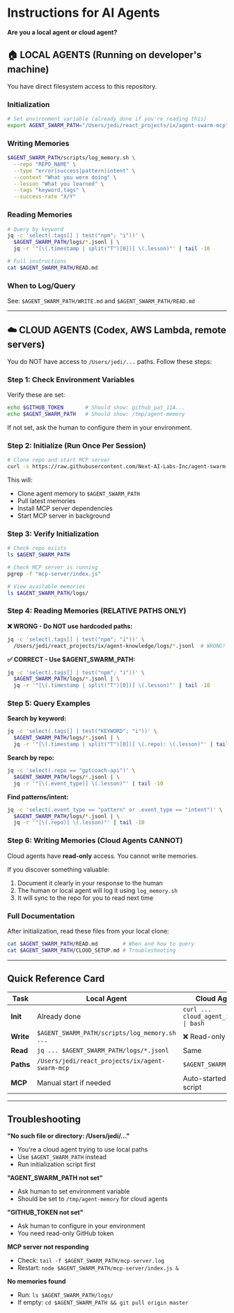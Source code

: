 # Instructions for AI Agents

**Are you a local agent or cloud agent?**

## 🏠 LOCAL AGENTS (Running on developer's machine)

You have direct filesystem access to this repository.

### Initialization
```bash
# Set environment variable (already done if you're reading this)
export AGENT_SWARM_PATH="/Users/jedi/react_projects/ix/agent-swarm-mcp"
```

### Writing Memories
```bash
$AGENT_SWARM_PATH/scripts/log_memory.sh \
  --repo "REPO_NAME" \
  --type "error|success|pattern|intent" \
  --context "What you were doing" \
  --lesson "What you learned" \
  --tags "keyword,tags" \
  --success-rate "X/Y"
```

### Reading Memories
```bash
# Query by keyword
jq -c 'select(.tags[] | test("npm"; "i"))' \
  $AGENT_SWARM_PATH/logs/*.jsonl | \
  jq -r '"[\(.timestamp | split("T")[0])] \(.lesson)"' | tail -10

# Full instructions
cat $AGENT_SWARM_PATH/READ.md
```

### When to Log/Query
See: `$AGENT_SWARM_PATH/WRITE.md` and `$AGENT_SWARM_PATH/READ.md`

---

## ☁️ CLOUD AGENTS (Codex, AWS Lambda, remote servers)

You do NOT have access to `/Users/jedi/...` paths. Follow these steps:

### Step 1: Check Environment Variables
Verify these are set:
```bash
echo $GITHUB_TOKEN       # Should show: github_pat_11A...
echo $AGENT_SWARM_PATH   # Should show: /tmp/agent-memory
```

If not set, ask the human to configure them in your environment.

### Step 2: Initialize (Run Once Per Session)
```bash
# Clone repo and start MCP server
curl -s https://raw.githubusercontent.com/Next-AI-Labs-Inc/agent-swarm-internal/master/scripts/cloud_agent_init.sh | bash
```

This will:
- Clone agent memory to `$AGENT_SWARM_PATH`
- Pull latest memories
- Install MCP server dependencies
- Start MCP server in background

### Step 3: Verify Initialization
```bash
# Check repo exists
ls $AGENT_SWARM_PATH

# Check MCP server is running
pgrep -f "mcp-server/index.js"

# View available memories
ls $AGENT_SWARM_PATH/logs/
```

### Step 4: Reading Memories (RELATIVE PATHS ONLY)

**❌ WRONG - Do NOT use hardcoded paths:**
```bash
jq -c 'select(.tags[] | test("npm"; "i"))' \
  /Users/jedi/react_projects/ix/agent-knowledge/logs/*.jsonl  # WRONG!
```

**✅ CORRECT - Use $AGENT_SWARM_PATH:**
```bash
jq -c 'select(.tags[] | test("npm"; "i"))' \
  $AGENT_SWARM_PATH/logs/*.jsonl | \
  jq -r '"[\(.timestamp | split("T")[0])] \(.lesson)"' | tail -10
```

### Step 5: Query Examples

**Search by keyword:**
```bash
jq -c 'select(.tags[] | test("KEYWORD"; "i"))' \
  $AGENT_SWARM_PATH/logs/*.jsonl | \
  jq -r '"[\(.timestamp | split("T")[0])] \(.repo): \(.lesson)"' | tail -10
```

**Search by repo:**
```bash
jq -c 'select(.repo == "gptcoach-api")' \
  $AGENT_SWARM_PATH/logs/*.jsonl | \
  jq -r '"[\(.event_type)] \(.lesson)"' | tail -10
```

**Find patterns/intent:**
```bash
jq -c 'select(.event_type == "pattern" or .event_type == "intent")' \
  $AGENT_SWARM_PATH/logs/*.jsonl | \
  jq -r '"[\(.repo)] \(.lesson)"' | tail -10
```

### Step 6: Writing Memories (Cloud Agents CANNOT)

Cloud agents have **read-only** access. You cannot write memories.

If you discover something valuable:
1. Document it clearly in your response to the human
2. The human or local agent will log it using `log_memory.sh`
3. It will sync to the repo for you to read next time

### Full Documentation

After initialization, read these files from your local clone:
```bash
cat $AGENT_SWARM_PATH/READ.md        # When and how to query
cat $AGENT_SWARM_PATH/CLOUD_SETUP.md # Troubleshooting
```

---

## Quick Reference Card

| Task | Local Agent | Cloud Agent |
|------|-------------|-------------|
| **Init** | Already done | `curl ... cloud_agent_init.sh \| bash` |
| **Write** | `$AGENT_SWARM_PATH/scripts/log_memory.sh ...` | ❌ Read-only |
| **Read** | `jq ... $AGENT_SWARM_PATH/logs/*.jsonl` | Same |
| **Paths** | `/Users/jedi/react_projects/ix/agent-swarm-mcp` | `$AGENT_SWARM_PATH` |
| **MCP** | Manual start if needed | Auto-started by init script |

---

## Troubleshooting

**"No such file or directory: /Users/jedi/..."**
- You're a cloud agent trying to use local paths
- Use `$AGENT_SWARM_PATH` instead
- Run initialization script first

**"AGENT_SWARM_PATH not set"**
- Ask human to set environment variable
- Should be set to `/tmp/agent-memory` for cloud agents

**"GITHUB_TOKEN not set"**
- Ask human to configure in your environment
- You need read-only GitHub token

**MCP server not responding**
- Check: `tail -f $AGENT_SWARM_PATH/mcp-server.log`
- Restart: `node $AGENT_SWARM_PATH/mcp-server/index.js &`

**No memories found**
- Run: `ls $AGENT_SWARM_PATH/logs/`
- If empty: `cd $AGENT_SWARM_PATH && git pull origin master`
